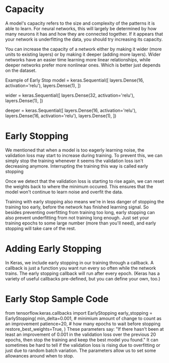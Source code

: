 # Capacity

A model's capacity refers to the size and complexity of the patterns it is able to learn. For neural networks, this will largely be determined by how many neurons it has and how they are connected together. If it appears that your network is underfitting the data, you should try increasing its capacity.

You can increase the capacity of a network either by making it wider (more units to existing layers) or by making it deeper (adding more layers). Wider networks have an easier time learning more linear relationships, while deeper networks prefer more nonlinear ones. Which is better just depends on the dataset.

Example of Early Stop
model = keras.Sequential([
layers.Dense(16, activation='relu'),
layers.Dense(1),
])

wider = keras.Sequential([
layers.Dense(32, activation='relu'),
layers.Dense(1),
])

deeper = keras.Sequential([
layers.Dense(16, activation='relu'),
layers.Dense(16, activation='relu'),
layers.Dense(1),
])

# Early Stopping

We mentioned that when a model is too eagerly learning noise, the validation loss may start to increase during training. To prevent this, we can simply stop the training whenever it seems the validation loss isn't decreasing anymore. Interrupting the training this way is called early stopping

Once we detect that the validation loss is starting to rise again, we can reset the weights back to where the minimum occured. This ensures that the model won't continue to learn noise and overfit the data.

Training with early stopping also means we're in less danger of stopping the training too early, before the network has finished learning signal. So besides preventing overfitting from training too long, early stopping can also prevent underfitting from not training long enough. Just set your training epochs to some large number (more than you'll need), and early stopping will take care of the rest.

# Adding Early Stopping

In Keras, we include early stopping in our training through a callback. A callback is just a function you want run every so often while the network trains. The early stopping callback will run after every epoch. (Keras has a variety of useful callbacks pre-defined, but you can define your own, too.)

# Early Stop Sample Code

from tensorflow.keras.callbacks import EarlyStopping
early_stopping = EarlyStopping(
min_delta=0.001, # minimium amount of change to count as an improvement
patience=20, # how many epochs to wait before stopping
restore_best_weights=True,
)
These parameters say: "If there hasn't been at least an improvement of 0.001 in the validation loss over the previous 20 epochs, then stop the training and keep the best model you found." It can sometimes be hard to tell if the validation loss is rising due to overfitting or just due to random batch variation. The parameters allow us to set some allowances around when to stop.
